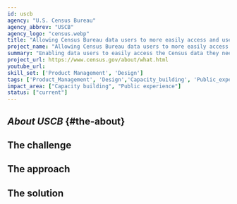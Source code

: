 ```yaml
---
id: uscb
agency: "U.S. Census Bureau"
agency_abbrev: "USCB"
agency_logo: "census.webp"
title: "Allowing Census Bureau data users to more easily access and use agency data"
project_name: "Allowing Census Bureau data users to more easily access and use agency data"
summary: "Enabling data users to easily access the Census data they need so they can spend less time searching for data and more time using it through best practices in product management and design."
project_url: https://www.census.gov/about/what.html
youtube_url: 
skill_set: ['Product Management', 'Design']
tags: ['Product_Management', 'Design','Capacity_building', 'Public_experience']
impact_area: ["Capacity building", "Public experience"]
status: ["current"]
---
```


## *About USCB* {#the-about}

## The challenge

## The approach

## The solution 
